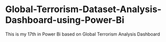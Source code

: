 # Global-Terrorism-Dataset-Analysis-Dashboard-using-Power-Bi

This is my 17th in Power Bi based on Global Terrorism Analysis Dashboard
